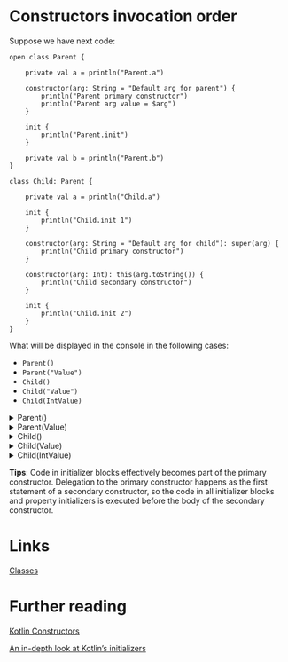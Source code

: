 # Constructors invocation order
Suppose we have next code:
```
open class Parent {

    private val a = println("Parent.a")

    constructor(arg: String = "Default arg for parent") {
        println("Parent primary constructor")
        println("Parent arg value = $arg")
    }

    init {
        println("Parent.init")
    }

    private val b = println("Parent.b")
}

class Child: Parent {

    private val a = println("Child.a")

    init {
        println("Child.init 1")
    }

    constructor(arg: String = "Default arg for child"): super(arg) {
        println("Child primary constructor")
    }

    constructor(arg: Int): this(arg.toString()) {
        println("Child secondary constructor")
    }

    init {
        println("Child.init 2")
    }
}
```

What will be displayed in the console in the following cases:
- `Parent()`
- `Parent("Value")`
- `Child()`
- `Child("Value")`
- `Child(IntValue)`

<details>
<summary>Parent()</summary>
  
```
Parent.a
Parent.init
Parent.b
Parent primary constructor
Parent arg value = Default arg for parent
```
  
</details>

<details>
<summary>Parent(Value)</summary>
  
```
Parent.a
Parent.init
Parent.b
Parent primary constructor
Parent arg value = Value
```
  
</details>

<details>
<summary>Child()</summary>
  
```
Parent.a
Parent.init
Parent.b
Parent primary constructor
Parent arg value = Default arg for child
Child.a
Child.init 1
Child.init 2
Child primary constructor
```
  
</details>

<details>
<summary>Child(Value)</summary>
  
```
Parent.a
Parent.init
Parent.b
Parent primary constructor
Parent arg value = Value
Child.a
Child.init 1
Child.init 2
Child primary constructor
```
  
</details>

<details>
<summary>Child(IntValue)</summary>
  
```
Parent.a
Parent.init
Parent.b
Parent primary constructor
Parent arg value = 2
Child.a
Child.init 1
Child.init 2
Child primary constructor
Child secondary constructor
```
  
</details>

**Tips**: Code in initializer blocks effectively becomes part of the primary constructor. Delegation to the primary constructor happens as the first statement of a secondary constructor, so the code in all initializer blocks and property initializers is executed before the body of the secondary constructor.
 
# Links
[Classes](https://kotlinlang.org/docs/classes.html#creating-instances-of-classes)

# Further reading
[Kotlin Constructors](https://www.programiz.com/kotlin-programming/constructors)

[An in-depth look at Kotlin’s initializers](https://medium.com/keepsafe-engineering/an-in-depth-look-at-kotlins-initializers-a0420fcbf546)
